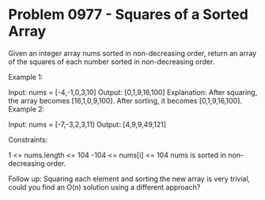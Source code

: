 # Problem 0977 - Squares of a Sorted Array 


Given an integer array nums sorted in non-decreasing order, return an array of the squares of each number sorted in non-decreasing order.



Example 1:

Input: nums = [-4,-1,0,3,10]
Output: [0,1,9,16,100]
Explanation: After squaring, the array becomes [16,1,0,9,100].
After sorting, it becomes [0,1,9,16,100].
Example 2:

Input: nums = [-7,-3,2,3,11]
Output: [4,9,9,49,121]


Constraints:

1 <= nums.length <= 104
-104 <= nums[i] <= 104
nums is sorted in non-decreasing order.


Follow up: Squaring each element and sorting the new array is very trivial, could you find an O(n) solution using a different approach?
